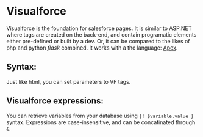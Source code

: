 # Visualforce

Visualforce is the foundation for salesforce pages. It is similar to ASP.NET where tags are created on the back-end, and contain programatic elements either pre-defined or built by a dev. Or, it can be compared to the likes of php and python *flask* combined. It works with a the language: [Apex](./apex.md).

## Syntax:

Just like html, you can set parameters to VF tags.

## Visualforce expressions:

You can retrieve variables from your database using `{! $variable.value }` syntax. Expressions are case-insensitive, and can be concatinated through `&`.